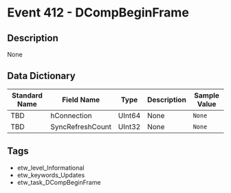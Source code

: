 # Event 412 - DCompBeginFrame

## Description
None

## Data Dictionary
|Standard Name|Field Name|Type|Description|Sample Value|
|---|---|---|---|---|
|TBD|hConnection|UInt64|None|`None`|
|TBD|SyncRefreshCount|UInt32|None|`None`|

## Tags
* etw_level_Informational
* etw_keywords_Updates
* etw_task_DCompBeginFrame